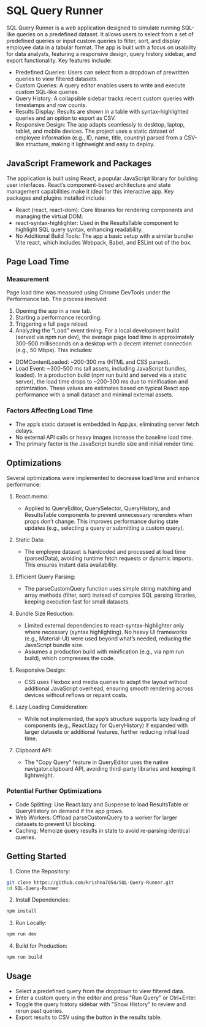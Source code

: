 # SQL Query Runner

SQL Query Runner is a web application designed to simulate running SQL-like queries on a predefined dataset. It allows users to select from a set of predefined queries or input custom queries to filter, sort, and display employee data in a tabular format. The app is built with a focus on usability for data analysts, featuring a responsive design, query history sidebar, and export functionality. Key features include:

- Predefined Queries: Users can select from a dropdown of prewritten queries to view filtered datasets.
- Custom Queries: A query editor enables users to write and execute custom SQL-like queries.
- Query History: A collapsible sidebar tracks recent custom queries with timestamps and row counts.
- Results Display: Results are shown in a table with syntax-highlighted queries and an option to export as CSV.
- Responsive Design: The app adapts seamlessly to desktop, laptop, tablet, and mobile devices.
The project uses a static dataset of employee information (e.g., ID, name, title, country) parsed from a CSV-like structure, making it lightweight and easy to deploy.


## JavaScript Framework and Packages
The application is built using React, a popular JavaScript library for building user interfaces. React’s component-based architecture and state management capabilities make it ideal for this interactive app. Key packages and plugins installed include:

- React (react, react-dom): Core libraries for rendering components and managing the virtual DOM.
- react-syntax-highlighter: Used in the ResultsTable component to highlight SQL query syntax, enhancing readability.
- No Additional Build Tools: The app  a basic setup with a similar bundler Vite react, which includes Webpack, Babel, and ESLint out of the box.

## Page Load Time
### Measurement
Page load time was measured using Chrome DevTools under the Performance tab. The process involved:

1. Opening the app in a new tab.
2. Starting a performance recording.
3. Triggering a full page reload.
4. Analyzing the "Load" event timing.
For a local development build (served via npm run dev), the average page load time is approximately 300-500 milliseconds on a desktop with a decent internet connection (e.g., 50 Mbps). This includes:

- DOMContentLoaded: ~200-300 ms (HTML and CSS parsed).
- Load Event: ~300-500 ms (all assets, including JavaScript bundles, loaded).
In a production build (npm run build and served via a static server), the load time drops to ~200-300 ms due to minification and optimization. These values are estimates based on typical React app performance with a small dataset and minimal external assets.

### Factors Affecting Load Time
- The app’s static dataset is embedded in App.jsx, eliminating server fetch delays.
- No external API calls or heavy images increase the baseline load time.
- The primary factor is the JavaScript bundle size and initial render time.


## Optimizations
Several optimizations were implemented to decrease load time and enhance performance:

1. React.memo:
    - Applied to QueryEditor, QuerySelector, QueryHistory, and ResultsTable components to prevent unnecessary rerenders when props don’t change. This improves performance during state updates (e.g., selecting a query or submitting a custom query).
2. Static Data:
    - The employee dataset is hardcoded and processed at load time (parsedData), avoiding runtime fetch requests or dynamic imports. This ensures instant data availability.
3. Efficient Query Parsing:
    - The parseCustomQuery function uses simple string matching and array methods (filter, sort) instead of complex SQL parsing libraries, keeping execution fast for small datasets.
4. Bundle Size Reduction:
    - Limited external dependencies to react-syntax-highlighter only where necessary (syntax highlighting). No heavy UI frameworks (e.g., Material-UI) were used beyond what’s needed, reducing the JavaScript bundle size.
    - Assumes a production build with minification (e.g., via npm run build), which compresses the code.

5. Responsive Design:
    - CSS uses Flexbox and media queries to adapt the layout without additional JavaScript overhead, ensuring smooth rendering across devices without reflows or repaint costs.
6. Lazy Loading Consideration:
    - While not implemented, the app’s structure supports lazy loading of components (e.g., React.lazy for QueryHistory) if expanded with larger datasets or additional features, further reducing initial load time.
7. Clipboard API:
    - The "Copy Query" feature in QueryEditor uses the native navigator.clipboard API, avoiding third-party libraries and keeping it lightweight.
### Potential Further Optimizations
- Code Splitting: Use React.lazy and Suspense to load ResultsTable or QueryHistory on demand if the app grows.
- Web Workers: Offload parseCustomQuery to a worker for larger datasets to prevent UI blocking.
- Caching: Memoize query results in state to avoid re-parsing identical queries.

## Getting Started
1. Clone the Repository:
```bash
git clone https://github.com/krishna7054/SQL-Query-Runner.git
cd SQL-Query-Runner
```
2. Install Dependencies:
```bash
npm install
```
3. Run Locally:
```bash
npm run dev
```
4. Build for Production:
```bash
npm run build
```
## Usage
- Select a predefined query from the dropdown to view filtered data.
- Enter a custom query in the editor and press "Run Query" or Ctrl+Enter.
- Toggle the query history sidebar with "Show History" to review and rerun past queries.
- Export results to CSV using the button in the results table.